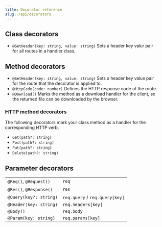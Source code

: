 ```yaml
---
title: Decorator reference
slug: /api/decorators
---
```


## Class decorators

* `@SetHeader(key: string, value: string)` Sets a header key valur pair for all routes in a handler class.

## Method decorators

* `@SetHeader(key: string, value: string)` Sets a header key value pair for the route that the decorator is applied to.
* `@HttpCode(code: number)` Defines the HTTP response code of the route.
* `@Download()` Marks the method as a download handler for the client, so the returned file can be downloaded by the browser.

### HTTP method decorators

The following decorators mark your class method as a handler for the corresponding HTTP verb.

* `Get(path?: string)`
* `Post(path?: string)`
* `Put(path?: string)`
* `Delete(path?: string)`

## Parameter decorators


|                         |                                |
| ----------------------- | ------------------------------ |
| `@Req()`, `@Request()`  | `req`                          |
| `@Res()`, `@Response()` | `res`                          |
| `@Query(key?: string)`  | `req.query` / `req.query[key]` |
| `@Header(key: string)`  | `req.headers[key]`             |
| `@Body()`               | `req.body`                     |
| `@Param(key: string)`   | `req.params[key]`              |
